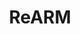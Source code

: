 ---
layout: home
title: ReARM
titleTemplate: null

hero:
  name: ReARM
  tagline: System to Manage Releases, SBOMs, xBOMs
  actions:
    - text: Get Started →
      link: /get-started/
      type: primary
features:
- title: BOM Management
  details: Stores Bills of Materials and Attachments alongside your releases
- title: Bundling
  details: Intelligently assembles your Components in Products and produces aggregate xBOMs
- title: CI/CD Integration
  details: Integrates with your CI/CD system of choice
---